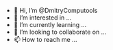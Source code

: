 - 👋 Hi, I’m @DmitryComputools
- 👀 I’m interested in ...
- 🌱 I’m currently learning ...
- 💞️ I’m looking to collaborate on ...
- 📫 How to reach me ...

<!---
DmitryComputools/DmitryComputools is a ✨ special ✨ repository because its `README.md` (this file) appears on your GitHub profile.
You can click the Preview link to take a look at your changes.
--->
